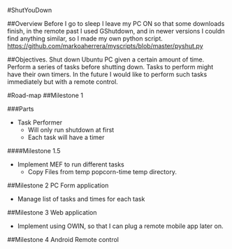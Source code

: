 #﻿ShutYouDown

##Overview
Before I go to sleep I leave my PC ON so that some downloads finish, in the remote past I used GShutdown, and in newer versions I couldn find anything similar, so I made my own python script.
https://github.com/markoaherrera/myscripts/blob/master/pyshut.py


##Objectives.
Shut down Ubuntu PC given a certain amount of time.
Perform a series of tasks before shutting down.
Tasks to perform might have their own timers. 
In the future I would like to perform such tasks immediately but with a remote control.

#Road-map
##Milestone 1

###Parts
* Task Performer 
  * Will only run shutdown at first
  * Each task will have a timer 

####Milestone 1.5
* Implement MEF to run different tasks
  * Copy Files from temp popcorn-time temp directory.

##Milestone 2
PC Form application
* Manage list of tasks and times for each task

##Milestone 3
Web application
* Implement using OWIN, so that I can plug a remote mobile app later on.

##Milestone 4
Android Remote control








